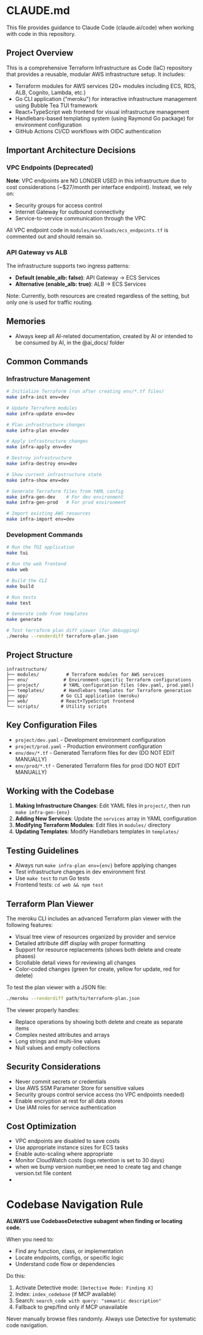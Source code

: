 # CLAUDE.md

This file provides guidance to Claude Code (claude.ai/code) when working with code in this repository.

## Project Overview

This is a comprehensive Terraform Infrastructure as Code (IaC) repository that provides a reusable, modular AWS infrastructure setup. It includes:

- Terraform modules for AWS services (20+ modules including ECS, RDS, ALB, Cognito, Lambda, etc.)
- Go CLI application ("meroku") for interactive infrastructure management using Bubble Tea TUI framework
- React+TypeScript web frontend for visual infrastructure management
- Handlebars-based templating system (using Raymond Go package) for environment configuration
- GitHub Actions CI/CD workflows with OIDC authentication

## Important Architecture Decisions

### VPC Endpoints (Deprecated)

**Note**: VPC endpoints are NO LONGER USED in this infrastructure due to cost considerations (~$27/month per interface endpoint). Instead, we rely on:

- Security groups for access control
- Internet Gateway for outbound connectivity
- Service-to-service communication through the VPC

All VPC endpoint code in `modules/workloads/ecs_endpoints.tf` is commented out and should remain so.

### API Gateway vs ALB

The infrastructure supports two ingress patterns:

- **Default (enable_alb: false)**: API Gateway → ECS Services
- **Alternative (enable_alb: true)**: ALB → ECS Services

Note: Currently, both resources are created regardless of the setting, but only one is used for traffic routing.

## Memories

- Always keep all AI-related documentation, created by AI or intended to be consumed by AI, in the @ai_docs/ folder

## Common Commands

### Infrastructure Management

```bash
# Initialize Terraform (run after creating env/*.tf files)
make infra-init env=dev

# Update Terraform modules
make infra-update env=dev

# Plan infrastructure changes
make infra-plan env=dev

# Apply infrastructure changes
make infra-apply env=dev

# Destroy infrastructure
make infra-destroy env=dev

# Show current infrastructure state
make infra-show env=dev

# Generate Terraform files from YAML config
make infra-gen-dev    # For dev environment
make infra-gen-prod   # For prod environment

# Import existing AWS resources
make infra-import env=dev
```

### Development Commands

```bash
# Run the TUI application
make tui

# Run the web frontend
make web

# Build the CLI
make build

# Run tests
make test

# Generate code from templates
make generate

# Test terraform plan diff viewer (for debugging)
./meroku --renderdiff terraform-plan.json
```

## Project Structure

```
infrastructure/
├── modules/          # Terraform modules for AWS services
├── env/             # Environment-specific Terraform configurations
├── project/         # YAML configuration files (dev.yaml, prod.yaml)
├── templates/       # Handlebars templates for Terraform generation
├── app/            # Go CLI application (meroku)
├── web/            # React+TypeScript frontend
└── scripts/        # Utility scripts
```

## Key Configuration Files

- `project/dev.yaml` - Development environment configuration
- `project/prod.yaml` - Production environment configuration
- `env/dev/*.tf` - Generated Terraform files for dev (DO NOT EDIT MANUALLY)
- `env/prod/*.tf` - Generated Terraform files for prod (DO NOT EDIT MANUALLY)

## Working with the Codebase

1. **Making Infrastructure Changes**: Edit YAML files in `project/`, then run `make infra-gen-{env}`
2. **Adding New Services**: Update the `services` array in YAML configuration
3. **Modifying Terraform Modules**: Edit files in `modules/` directory
4. **Updating Templates**: Modify Handlebars templates in `templates/`

## Testing Guidelines

- Always run `make infra-plan env={env}` before applying changes
- Test infrastructure changes in dev environment first
- Use `make test` to run Go tests
- Frontend tests: `cd web && npm test`

## Terraform Plan Viewer

The meroku CLI includes an advanced Terraform plan viewer with the following features:

- Visual tree view of resources organized by provider and service
- Detailed attribute diff display with proper formatting
- Support for resource replacements (shows both delete and create phases)
- Scrollable detail views for reviewing all changes
- Color-coded changes (green for create, yellow for update, red for delete)

To test the plan viewer with a JSON file:

```bash
./meroku --renderdiff path/to/terraform-plan.json
```

The viewer properly handles:

- Replace operations by showing both delete and create as separate items
- Complex nested attributes and arrays
- Long strings and multi-line values
- Null values and empty collections

## Security Considerations

- Never commit secrets or credentials
- Use AWS SSM Parameter Store for sensitive values
- Security groups control service access (no VPC endpoints needed)
- Enable encryption at rest for all data stores
- Use IAM roles for service authentication

## Cost Optimization

- VPC endpoints are disabled to save costs
- Use appropriate instance sizes for ECS tasks
- Enable auto-scaling where appropriate
- Monitor CloudWatch costs (logs retention is set to 30 days)
- when we bump version number,we need to create tag and change version.txt file content
-

# Codebase Navigation Rule

**ALWAYS use CodebaseDetective subagent when finding or locating code.**

When you need to:

- Find any function, class, or implementation
- Locate endpoints, configs, or specific logic
- Understand code flow or dependencies

Do this:

1. Activate Detective mode: `[Detective Mode: Finding X]`
2. Index: `index_codebase` (if MCP available)
3. Search: `search_code with query: "semantic description"`
4. Fallback to grep/find only if MCP unavailable

Never manually browse files randomly. Always use Detective for systematic code navigation.
